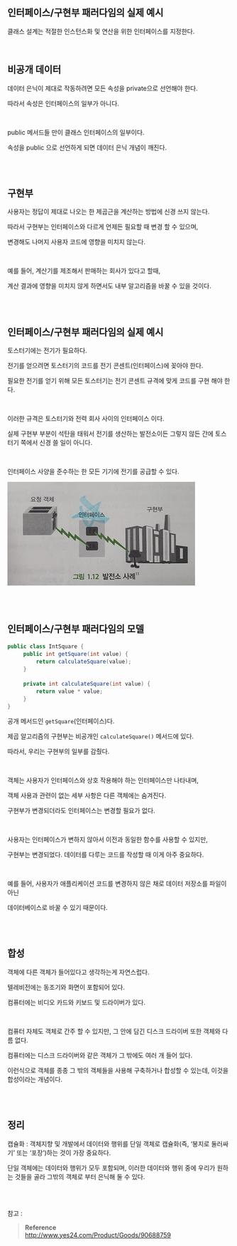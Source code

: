 ## 인터페이스/구현부 패러다임의 실제 예시

클래스 설계는 적절한 인스턴스화 및 연산을 위한 인터페이스를 지정한다.

<br/>

## 비공개 데이터

데이터 은닉이 제대로 작동하려면 모든 속성을 private으로 선언해야 한다.

따라서 속성은 인터페이스의 일부가 아니다.

<br/>

public 메서드들 만이 클래스 인터페이스의 일부이다.

속성을 public 으로 선언하게 되면 데이터 은닉 개념이 깨진다.

<br/><br/>

## 구현부

사용자는 정답이 제대로 나오는 한 제곱근을 계산하는 방법에 신경 쓰지 않는다.

따라서 구현부는 인터페이스와 다르게 언제든 필요할 때 변경 할 수 있으며, 

변경해도 나머지 사용자 코드에 영향을 미치지 않는다.

<br/>

예를 들어, 계산기를 제조해서 판매하는 회사가 있다고 할때, 

계산 결과에 영향을 미치지 않게 하면서도 내부 알고리즘을 바꿀 수 있을 것이다.

<br/><br/>

## 인터페이스/구현부 패러다임의 실제 예시

토스터기에는 전기가 필요하다.

전기를 얻으려면 토스터기의 코드를 전기 콘센트(인터페이스)에 꽂아야 한다.

필요한 전기를 얻기 위해 모든 토스터기는 전기 콘센트 규격에 맞게 코드를 구현 해야 한다.

<br/>

이러한 규격은 토스터기와 전력 회사 사이의 인터페이스 이다.

실제 구현부 부분이 석탄을 태워서 전기를 생산하는 발전소이든 그렇지 않든 간에 토스터기 쪽에서 신경 쓸 일이 아니다.

<br/>

인터페이스 사양을 준수하는 한 모든 기기에 전기를 공급할 수 있다.

![이미지](/img/사고프로세스3.PNG)

<br/><br/>

## 인터페이스/구현부 패러다임의 모델

```java
public class IntSquare {
	 public int getSquare(int value) {
		 return calculateSquare(value);
	 }

	 private int calculateSquare(int value) {
		 return value * value;
	 }
}
```

공개 메서드인 `getSquare`(인터페이스)다.

제곱 알고리즘의 구현부는 비공개인 `calculateSquare()` 메서드에 있다.

따라서, 우리는 구현부의 일부를 감췄다.

<br/>

객체는 사용자가 인터페이스와 상호 작용해야 하는 인터페이스만 나타내며, 

객체 사용과 관련이 없는 세부 사항은 다른 객체에는 숨겨진다.

구현부가 변경되더라도 인터페이스는 변경할 필요가 없다.

<br/>

사용자는 인터페이스가 변하지 않아서 이전과 동일한 함수를 사용할 수 있지만,

구현부는 변경되었다. 데이터를 다루는 코드를 작성할 때 이게 아주 중요하다.

<br/>

예를 들어, 사용자가 애플리케이션 코드를 변경하지 않은 채로 데이터 저장소를 파일이 아닌 

데이터베이스로 바꿀 수 있기 때문이다.

<br/><br/>

## 합성

객체에 다른 객체가 들어있다고 생각하는게 자연스럽다.

텔레비전에는 동조기와 화면이 포함되어 있다.

컴퓨터에는 비디오 카드와 키보드 및 드라이버가 있다.

<br/>

컴퓨터 자체도 객체로 간주 할 수 있지만, 그 안에 담긴 디스크 드라이버 또한 객체와 다름 없다.

컴퓨터에는 디스크 드라이버와 같은 객체가 그 밖에도 여러 개 들어 있다.

이런식으로 객체를 종종 그 밖의 객체들을 사용해 구축하거나 합성할 수 있는데, 이것을 합성이라는 개념이다.

<br/><br/>

## 정리

캡슐화 : 객체지향 및 개발에서 데이터와 행위를 단일 객체로 캡슐화(즉, ‘봉지로 둘러싸기’ 또는 ‘포장’)하는 것이 가장 중요하다. 

단일 객체에는 데이터와 행위가 모두 포함되며, 이러한 데이터와 행위 중에 우리가 원하는 것들을 골라 그밖의 객체로 부터 은닉해 둘 수 있다.

<br/><br/>

참고 : 

>**Reference** <br/>http://www.yes24.com/Product/Goods/90688759
